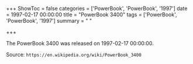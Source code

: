 +++
ShowToc = false
categories = ['PowerBook', 'PowerBook', '1997']
date = 1997-02-17 00:00:00
title = "PowerBook 3400"
tags = ['PowerBook', 'PowerBook', '1997']
summary = " "

+++

The PowerBook 3400 was released on 1997-02-17 00:00:00.

Source: `https://en.wikipedia.org/wiki/PowerBook_3400`


